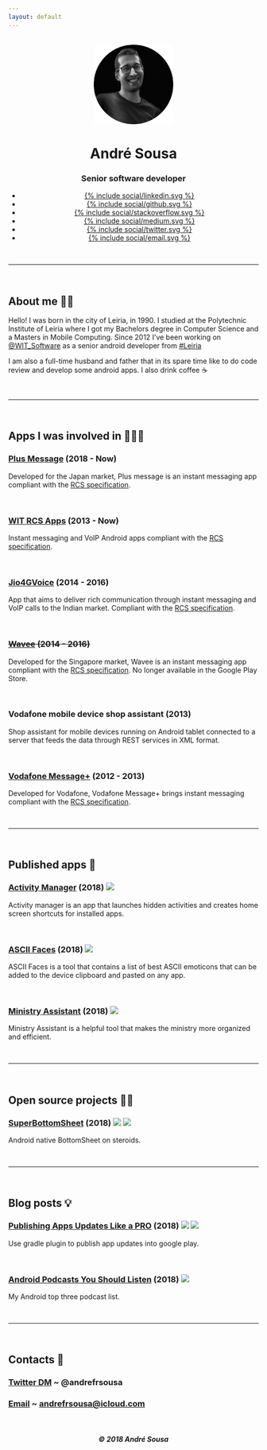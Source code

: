 ```yaml
---
layout: default
---
```


<br/>

<center>
	<img width="160" height="160" src="/images/me.png">
	<h1 class="title">André Sousa</h1>
	<h3 class="description">Senior software developer</h3>
	<div class="sharebuttons">
        <ul>
           <li class="linkedin">
              <a href="https://www.linkedin.com/in/andrefrsousa/">
              {% include social/linkedin.svg %}
              </a>
           </li>
           <li class="gitlab">
              <a href="https://github.com/andrefrsousa">
              {% include social/github.svg %}
              </a>
           </li>
           <li class="stackoverflow">
              <a href="https://stackoverflow.com/users/1574250/andré-sousa">
              {% include social/stackoverflow.svg %}
              </a>
           </li>
           <li class="medium">
              <a href="https://medium.com/andré-sousa">
              {% include social/medium.svg %}
              </a>
           </li>
           <li class="twitter">
              <a href="https://twitter.com/andrefrsousa">
              {% include social/twitter.svg %}
              </a>
           </li>
           <li class="email">
              <a href="mailto:andrefrsousa@icloud.com">
              {% include social/email.svg %}
              </a>
           </li>
        </ul>
     </div>
</center>

<br/>
<hr />
<br/>

## **About me 👱‍♂️**

Hello! I was born in the city of Leiria, in 1990. I studied at the Polytechnic Institute of Leiria where I got my Bachelors degree in Computer Science and a Masters in Mobile Computing. Since 2012 I’ve been working on [@WIT_Software](https://www.google.com/url?q=https%3A%2F%2Ftwitter.com%2FWIT_Software&sa=D&sntz=1&usg=AFQjCNGvrLh_7lGUHtOvTw5r1g4arrodRw) as a senior android developer from [#Leiria](https://www.google.com/maps/place/Leiria/)

I am also a full-time husband and father that in its spare time like to do code review and develop some android apps.
I also drink coffee ☕️

<br/>
<hr />
<br/>

## **Apps I was involved in 👨🏻‍💻**

### [**Plus Message**](https://play.google.com/store/apps/details?id=jp.softbank.mb.plusmessage) (2018 - Now)
Developed for the Japan market, Plus message is an instant messaging app compliant with the [RCS specification](https://www.gsma.com/futurenetworks/rcs/rcs-documentation/).

<br/>

### [**WIT RCS Apps**](https://www.wit-software.com/products/rcs-suite/) (2013 - Now)
Instant messaging and VoIP Android apps compliant with the [RCS specification](https://www.gsma.com/futurenetworks/rcs/rcs-documentation/).

<br/>

### [**Jio4GVoice**](https://play.google.com/store/apps/details?id=com.jio.join) (2014 - 2016) 
App that aims to deliver rich communication through instant messaging and VoIP calls to the Indian market. Compliant with the [RCS specification](https://www.gsma.com/futurenetworks/rcs/rcs-documentation/).

<br/>

### <del>[**Wavee**](https://play.google.com/store/apps/details?id=com.singtel.wavee.release) (2014 - 2016)</del>
Developed for the Singapore market, Wavee is an instant messaging app compliant with the [RCS specification](https://www.gsma.com/futurenetworks/rcs/rcs-documentation/). No longer available in the Google Play Store.

<br/>

### Vodafone mobile device shop assistant (2013)
Shop assistant for mobile devices running on Android tablet connected to a server that feeds the data through REST services in XML format.

<br/>

### [**Vodafone Message+**](https://play.google.com/store/apps/details?id=com.vodafone.messaging) (2012 - 2013)
Developed for Vodafone, Vodafone Message+ brings instant messaging compliant with the [RCS specification](https://www.gsma.com/futurenetworks/rcs/rcs-documentation/).

<br/>
<hr />
<br/>

## **Published apps 💪**

### [Activity Manager](https://play.google.com/store/apps/details?id=com.andrefrsousa.tools.activitymanager) (2018) ![](https://img.shields.io/badge/play_store-v1.5-88CCF8.svg)
Activity manager is an app that launches hidden activities and creates home screen shortcuts for installed apps.

<br/>

### [ASCII Faces](https://play.google.com/store/apps/details?id=com.andrefrsousa.tools.ascii) (2018) ![](https://img.shields.io/badge/play_store-v1.2-88CCF8.svg)
ASCII Faces is a tool that contains a list of best ASCII emoticons that can be added to the device clipboard and pasted on any app.

<br/>

### [Ministry Assistant](https://play.google.com/store/apps/details?id=com.andrefrsousa.tools.ministrypad) (2018) ![](https://img.shields.io/badge/play_store-v1.5-88CCF8.svg)
Ministry Assistant is a helpful tool that makes the ministry more organized and efficient.

<br/>
<hr />
<br/>

## **Open source projects 👌🏻**

### [**SuperBottomSheet**](https://github.com/andrefrsousa/SuperBottomSheet) (2018) ![](https://img.shields.io/badge/android-bef67a.svg) ![](https://img.shields.io/badge/kotlin-5B82F7.svg)
Android native BottomSheet on steroids.

<br/>
<hr />
<br/>

## **Blog posts 💡**

### [**Publishing Apps Updates Like a PRO**](https://medium.com/@andrefrsousa/publishing-apps-updates-like-a-pro-558f3f308eda) (2018) ![](https://img.shields.io/badge/android_studio-747474.svg) ![](https://img.shields.io/badge/gradle-558b2f.svg)
Use gradle plugin to publish app updates into google play.

<br/>

### [**Android Podcasts You Should Listen**](https://medium.com/@andrefrsousa/android-podcasts-you-should-listen-e6e4101eeb5a) (2018) ![](https://img.shields.io/badge/android-bef67a.svg)
My Android top three podcast list.

<br/>
<hr />
<br/>

## **Contacts 👋**

### [**Twitter DM**](https://twitter.com/messages/compose?recipient_id=1048843283613605888) ~ @andrefrsousa
### [**Email**](mailto:andrefrsousa@icloud.com) ~ andrefrsousa@icloud.com

<br/>

<center>
  <h5>© 2018 André Sousa</h5>
</center>
